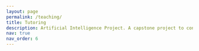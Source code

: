 ```yaml
---
layout: page
permalink: /teaching/
title: Tutoring
description: Artificial Intelligence Project. A capstone project to construct a solution to an AI task. The project may be an individual or a group project. @ Victoria University of Wellington
nav: true
nav_order: 6
---
```

